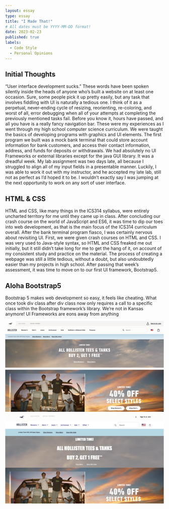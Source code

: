 ```yaml
---
layout: essay
type: essay
title: "I Made That!"
# All dates must be YYYY-MM-DD format!
date: 2023-02-23
published: true
labels:
  - Code Style
  - Personal Opinions
---
```


## Initial Thoughts

“User interface development sucks.” These words have been spoken silently inside the heads of anyone who’s built a website on at least one occasion. Sure, some people pick it up pretty easily, but any task that involves fiddling with UI is naturally a tedious one. I think of it as a perpetual, never-ending cycle of resizing, reorienting, re-coloring, and worst of all, error debugging when all of your attempts at completing the previously mentioned tasks fail. Before you know it, hours have passed, and all you have is a really fancy navigation bar. These were my experiences as I went through my high school computer science curriculum. We were taught the basics of developing programs with graphics and UI elements. The first program we built was a mock bank terminal that could store account information for bank customers, and access their contact information, address, and funds for deposits or withdrawals. We had absolutely no UI Frameworks or external libraries except for the java GUI library. It was a dreadful week. My lab assignment was two days late, all because I struggled to align all of my input fields in a presentable manner. Luckily, I was able to work it out with my instructor, and he accepted my late lab, still not as perfect as I’d hoped it to be. I wouldn’t exactly say I was jumping at the next opportunity to work on any sort of user interface.

## HTML & CSS

HTML and CSS, like many things in the ICS314 syllabus, were entirely uncharted territory for me until they came up in class. After concluding our crash course on the world of JavaScript and ES6, it was time to dip our toes into web development, as that is the main focus of the ICS314 curriculum overall. After the bank terminal program fiasco, I was certainly nervous about revisiting UI. First, we were given crash courses on HTML and CSS. I was very used to Java-style syntax, so HTML and CSS freaked me out initially, but it still didn’t take long for me to get the hang of it, on account of my consistent study and practice on the material. The process of creating a webpage was still a little tedious, without a doubt, but also undoubtedly easier than my projects in high school. After passing that week’s assessment, it was time to move on to our first UI framework, Bootstrap5.

## Aloha Bootstrap5

Bootstrap 5 makes web development so easy, it feels like cheating. What once took div class after div class now only requires a call to a specific class within the Bootstrap framework’s library. We’re not in Kansas anymore! UI Frameworks are eons away from anything

<div class="text-center p-4">
  <img width="620px" 
       src="../img/iMadeThat/hsite.png"
       class="img-thumbnail" >
  <img width="620px" 
       src="../img/iMadeThat/hsitemock.png"
       class="img-thumbnail" >
</div>
